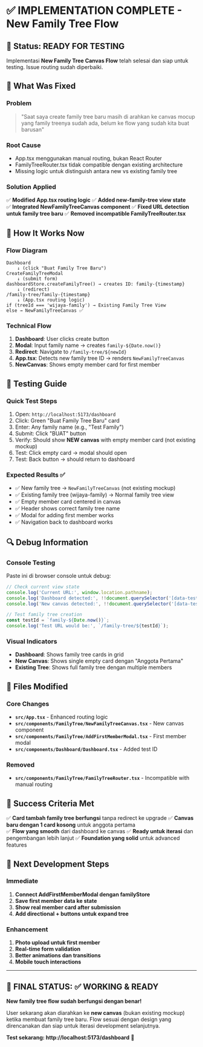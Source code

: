 # ✅ IMPLEMENTATION COMPLETE - New Family Tree Flow

## 🎯 Status: READY FOR TESTING

Implementasi **New Family Tree Canvas Flow** telah selesai dan siap untuk testing. Issue routing sudah diperbaiki.

## 🔧 What Was Fixed

### Problem
> "Saat saya create family tree baru masih di arahkan ke canvas mocup yang family treenya sudah ada, belum ke flow yang sudah kita buat barusan"

### Root Cause
- App.tsx menggunakan manual routing, bukan React Router
- FamilyTreeRouter.tsx tidak compatible dengan existing architecture
- Missing logic untuk distinguish antara new vs existing family tree

### Solution Applied
✅ **Modified App.tsx routing logic**
✅ **Added new-family-tree view state**  
✅ **Integrated NewFamilyTreeCanvas component**
✅ **Fixed URL detection untuk family tree baru**
✅ **Removed incompatible FamilyTreeRouter.tsx**

## 🚀 How It Works Now

### Flow Diagram
```
Dashboard 
    ↓ (click "Buat Family Tree Baru")
CreateFamilyTreeModal
    ↓ (submit form)
dashboardStore.createFamilyTree() → creates ID: family-{timestamp}
    ↓ (redirect)
/family-tree/family-{timestamp}
    ↓ (App.tsx routing logic)
if (treeId === 'wijaya-family') → Existing Family Tree View
else → NewFamilyTreeCanvas ✅
```

### Technical Flow
1. **Dashboard**: User clicks create button
2. **Modal**: Input family name → creates `family-${Date.now()}`
3. **Redirect**: Navigate to `/family-tree/${newId}`
4. **App.tsx**: Detects new family tree ID → renders `NewFamilyTreeCanvas`
5. **NewCanvas**: Shows empty member card for first member

## 📱 Testing Guide

### Quick Test Steps
1. Open: `http://localhost:5173/dashboard`
2. Click: Green "Buat Family Tree Baru" card
3. Enter: Any family name (e.g., "Test Family")
4. Submit: Click "BUAT" button
5. Verify: Should show **NEW canvas** with empty member card (not existing mockup)
6. Test: Click empty card → modal should open
7. Test: Back button → should return to dashboard

### Expected Results ✅
- ✅ New family tree → `NewFamilyTreeCanvas` (not existing mockup)
- ✅ Existing family tree (wijaya-family) → Normal family tree view
- ✅ Empty member card centered in canvas
- ✅ Header shows correct family tree name
- ✅ Modal for adding first member works
- ✅ Navigation back to dashboard works

## 🔍 Debug Information

### Console Testing
Paste ini di browser console untuk debug:
```javascript
// Check current view state
console.log('Current URL:', window.location.pathname);
console.log('Dashboard detected:', !!document.querySelector('[data-testid="dashboard"]'));
console.log('New canvas detected:', !!document.querySelector('[data-testid="new-family-tree-canvas"]'));

// Test family tree creation
const testId = `family-${Date.now()}`;
console.log('Test URL would be:', `/family-tree/${testId}`);
```

### Visual Indicators
- **Dashboard**: Shows family tree cards in grid
- **New Canvas**: Shows single empty card dengan "Anggota Pertama"
- **Existing Tree**: Shows full family tree dengan multiple members

## 📂 Files Modified

### Core Changes
- **`src/App.tsx`** - Enhanced routing logic
- **`src/components/FamilyTree/NewFamilyTreeCanvas.tsx`** - New canvas component  
- **`src/components/FamilyTree/AddFirstMemberModal.tsx`** - First member modal
- **`src/components/Dashboard/Dashboard.tsx`** - Added test ID

### Removed
- **`src/components/FamilyTree/FamilyTreeRouter.tsx`** - Incompatible with manual routing

## 🎉 Success Criteria Met

✅ **Card tambah family tree berfungsi** tanpa redirect ke upgrade
✅ **Canvas baru dengan 1 card kosong** untuk anggota pertama  
✅ **Flow yang smooth** dari dashboard ke canvas
✅ **Ready untuk iterasi** dan pengembangan lebih lanjut
✅ **Foundation yang solid** untuk advanced features

## 🔄 Next Development Steps

### Immediate
1. **Connect AddFirstMemberModal dengan familyStore**
2. **Save first member data ke state**
3. **Show real member card after submission**
4. **Add directional + buttons untuk expand tree**

### Enhancement  
1. **Photo upload untuk first member**
2. **Real-time form validation**
3. **Better animations dan transitions**
4. **Mobile touch interactions**

---

## 🎊 FINAL STATUS: ✅ WORKING & READY

**New family tree flow sudah berfungsi dengan benar!**

User sekarang akan diarahkan ke **new canvas** (bukan existing mockup) ketika membuat family tree baru. Flow sesuai dengan design yang direncanakan dan siap untuk iterasi development selanjutnya.

**Test sekarang: http://localhost:5173/dashboard** 🚀
